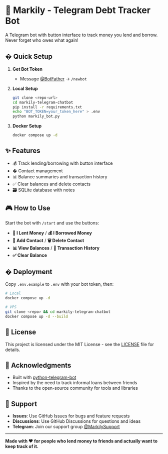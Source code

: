 # 🏦 Markily - Telegram Debt Tracker Bot

A Telegram bot with button interface to track money you lend and borrow. Never forget who owes what again!

## � Quick Setup

1. **Get Bot Token**
   - Message [@BotFather](https://t.me/botfather) → `/newbot`

2. **Local Setup**
   ```bash
   git clone <repo-url>
   cd markily-telegram-chatbot
   pip install -r requirements.txt
   echo "BOT_TOKEN=your_token_here" > .env
   python markily_bot.py
   ```

3. **Docker Setup**
   ```bash
   docker compose up -d
   ```

## ✨ Features

- 💰 Track lending/borrowing with button interface
- � Contact management 
- 📊 Balance summaries and transaction history
- ✅ Clear balances and delete contacts
- 🗃️ SQLite database with notes

## 🎮 How to Use

Start the bot with `/start` and use the buttons:
- **💸 I Lent Money** / **💰 I Borrowed Money**
- **👤 Add Contact** / **🗑️ Delete Contact** 
- **📊 View Balances** / **📜 Transaction History**
- **✅ Clear Balance**

## � Deployment

Copy `.env.example` to `.env` with your bot token, then:

```bash
# Local
docker compose up -d

# VPS
git clone <repo> && cd markily-telegram-chatbot
docker compose up -d --build
```

## 📄 License

This project is licensed under the MIT License - see the [LICENSE](LICENSE) file for details.

## 🙏 Acknowledgments

- Built with [python-telegram-bot](https://python-telegram-bot.org/)
- Inspired by the need to track informal loans between friends
- Thanks to the open-source community for tools and libraries

## 💬 Support

- **Issues**: Use GitHub Issues for bugs and feature requests
- **Discussions**: Use GitHub Discussions for questions and ideas
- **Telegram**: Join our support group [@MarkilySupport](https://t.me/MarkilySupport)

---

**Made with ❤️ for people who lend money to friends and actually want to keep track of it.**

